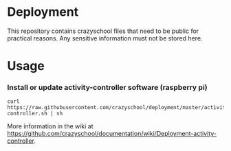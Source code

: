# Deployment
This repository contains crazyschool files that need to be public for practical reasons. Any sensitive information must not be stored here.

# Usage
### Install or update activity-controller software (raspberry pi)
```
curl https://raw.githubusercontent.com/crazyschool/deployment/master/activity-controller.sh | sh
```
More information in the wiki at https://github.com/crazyschool/documentation/wiki/Deployment-activity-controller.
